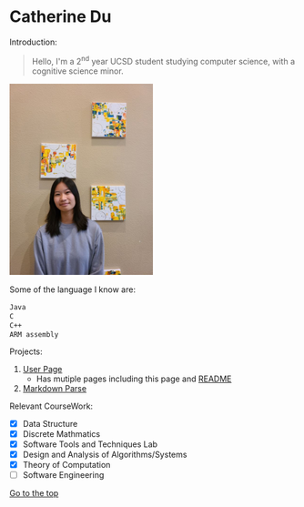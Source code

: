 
# Catherine Du
Introduction:
>Hello, I'm a 2<sup>nd</sup> year UCSD student studying computer science, with a cognitive science minor.

<img src="photos/me.jpg" alt="profile" width="50%" height="50%">


Some of the language I know are:
```
Java
C
C++
ARM assembly
```

Projects:
1. [User Page](https://github.com/c5du/CSE-110-Projects)
   - Has mutiple pages including this page and [README](README.md)
2. [Markdown Parse](https://github.com/c5du/markdown-parse)

Relevant CourseWork:
- [x] Data Structure
- [x] Discrete Mathmatics
- [x] Software Tools and Techniques Lab
- [x] Design and Analysis of Algorithms/Systems
- [x] Theory of Computation
- [ ] Software Engineering

[Go to the top](#Catherine-Du)